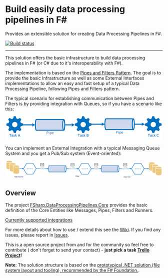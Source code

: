 # Build easily data processing pipelines in F# #
Provides an extensible solution for creating Data Processing Pipelines in F#.

[![Build status](https://ci.appveyor.com/api/projects/status/1skn6mpe3x91ipfs/branch/master?svg=true)](https://ci.appveyor.com/project/marcio-azevedo/fsharp-data-processing-pipeline/branch/master)

----------

This solution offers the basic infrastructure to build data processing pipelines in F# (or C# due to it's interoperability with F#).

The implementation is based on the [Pipes and Filters Pattern](https://msdn.microsoft.com/en-us/library/dn568100.aspx). The goal is to provide the basic Infrastructure as well as some External Interfaces implementations to allow an easy and fast setup of a typical Data Processing Pipeline, following Pipes and Filters pattern.

The typical scenario for establishing communication between Pipes and Filters is by providing integration with Queues, so if you have a scenario like this:

![](/docs/files/img/pipes-filters01.png)

You can implement an External Integration with a typical Messaging Queue System and you get a Pub/Sub system (Event-oriented):

![](/docs/files/img/pipes-filters02.png)

## Overview ##

The project [FSharp.DataProcessingPipelines.Core](/src/FSharp.DataProcessingPipelines.Core/) provides the basic definition of the Core Entities like Messages, Pipes, Filters and Runners.

[Currently supported integrations](../../wiki/2.-Supported-Integrations/)


For more details about how to use / extend this see the [Wiki](../../wiki/). If you find any issues, please report in [Issues](../../issues/).

This is a open source project from and for the community so feel free to contribute ( don't forget to send your contact) - **just pick a task [Trello Project](https://trello.com/b/JlE1RNwN/f-data-processing-pipeline)!**

**Note**: The solution structure is based on the [prototypical .NET solution (file system layout and tooling), recommended by the F# Foundation.](https://github.com/fsprojects/ProjectScaffold/).
